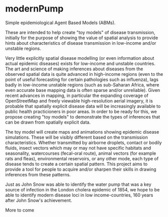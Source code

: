 modernPump
==========

Simple epidemiological Agent Based Models (ABMs).  

These are intended to help create "toy models" of disease transmission, initially for the purpose of showing the value of spatial analysis to provide hints about characteristics of disease transmission in low-income and/or unstable regions.  

Very little explicitly spatial disease modelling (or even information about actual epidemic diseases) exists for low-income and unstable countries.  The art and science of making inferences about diseases from the observed spatial data is quite advanced in high-income regions (even to the point of useful forecasting for certain pathologies such as influenza), lags badly in low-income unstable regions (such as sub-Saharan Africa, where even accurate base mapping data is often sparse and/or unreliable).  Given recent advances in mapping, in particular the expanding coverage of OpenStreetMap and freely viewable high-resolution aerial imagery, it is probable that spatially explicit disease data will be increasingly available to public health practicioners in poor areas.  In order to be ready for this, we propose creating "toy models" to demonstrate the types of inferences that can be drawn from spatially explicit data.

The toy model will create maps and animations showing epidemic disease simulations.  These will be visibly different based on the transmission characteristics.  Whether transmitted by airborne droplets, contact or bodily fluids, insect vectors which may or may not have specific habitats and seasonality, watercourses (fecal-oral route), animal vectors (for example rats and fleas), environmental reservoirs, or any other mode, each type of disease tends to create a certain spatial pattern.  This project aims to provide a tool for people to acquire and/or sharpen their skills in drawing inferences from these patterns.

Just as John Snow was able to identify the water pump that was a key source of infection in the London cholera epidemic of 1854, we hope to be able to identify modern disease loci in low income-countries, 160 years after John Snow's achievement.

More to come
